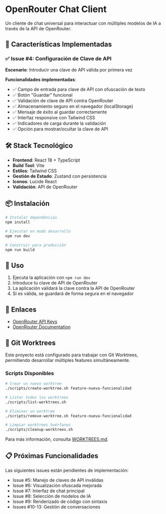 # OpenRouter Chat Client

Un cliente de chat universal para interactuar con múltiples modelos de IA a través de la API de OpenRouter.

## 🚀 Características Implementadas

### ✅ Issue #4: Configuración de Clave de API

**Escenario**: Introducir una clave de API válida por primera vez

**Funcionalidades implementadas**:
- ✅ Campo de entrada para clave de API con ofuscación de texto
- ✅ Botón "Guardar" funcional
- ✅ Validación de clave de API contra OpenRouter
- ✅ Almacenamiento seguro en el navegador (localStorage)
- ✅ Mensaje de éxito al guardar correctamente
- ✅ Interfaz responsive con Tailwind CSS
- ✅ Indicadores de carga durante la validación
- ✅ Opción para mostrar/ocultar la clave de API

## 🛠️ Stack Tecnológico

- **Frontend**: React 18 + TypeScript
- **Build Tool**: Vite
- **Estilos**: Tailwind CSS
- **Gestión de Estado**: Zustand con persistencia
- **Iconos**: Lucide React
- **Validación**: API de OpenRouter

## 📦 Instalación

```bash
# Instalar dependencias
npm install

# Ejecutar en modo desarrollo
npm run dev

# Construir para producción
npm run build
```

## 🎯 Uso

1. Ejecuta la aplicación con `npm run dev`
2. Introduce tu clave de API de OpenRouter
3. La aplicación validará la clave contra la API de OpenRouter
4. Si es válida, se guardará de forma segura en el navegador

## 🔗 Enlaces

- [OpenRouter API Keys](https://openrouter.ai/keys)
- [OpenRouter Documentation](https://openrouter.ai/docs)

## 🌳 Git Worktrees

Este proyecto está configurado para trabajar con Git Worktrees, permitiendo desarrollar múltiples features simultáneamente.

### Scripts Disponibles

```bash
# Crear un nuevo worktree
./scripts/create-worktree.sh feature-nueva-funcionalidad

# Listar todos los worktrees
./scripts/list-worktrees.sh

# Eliminar un worktree
./scripts/remove-worktree.sh feature-nueva-funcionalidad

# Limpiar worktrees huérfanos
./scripts/cleanup-worktrees.sh
```

Para más información, consulta [WORKTREES.md](./WORKTREES.md).

## 📋 Próximas Funcionalidades

Las siguientes issues están pendientes de implementación:
- Issue #5: Manejo de claves de API inválidas
- Issue #6: Visualización ofuscada mejorada
- Issue #7: Interfaz de chat principal
- Issue #8: Selección de modelos de IA
- Issue #9: Renderizado de código con sintaxis
- Issues #10-13: Gestión de conversaciones
